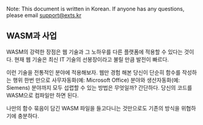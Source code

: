 Note: This document is written in Korean. If anyone has any questions, please email support@exts.kr

## WASM과 사업
WASM의 강력한 장점은 웹 기술과 그 노하우를 다른 플랫폼에 적용할 수 있다는 것이다. 현재 웹 기술은 최신 IT 기술의 선봉장이라고 불릴 만큼 발전이 빠르다.

이런 기술을 전통적인 분야에 적용해보자. 웹만 경험 해본 당신이 단순히 함수를 작성하는 행위 한번 만으로 사무자동화(예: Microsoft Office) 분야와 생산자동화(예: Siemens) 분야까지 모두 섭렵할 수 있는 방법은 무엇일까? 간단하다. 당신의 코드를 WASM으로 컴파일만 하면 된다.

나만의 함수 묶음이 담긴 WASM 파일을 들고다니는 것만으로도 기존의 방식을 위협하기에 충분하다.
